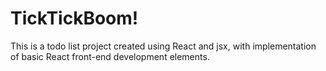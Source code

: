 # TickTickBoom! 

This is a todo list project created using React and jsx, with implementation of basic React front-end development elements.
